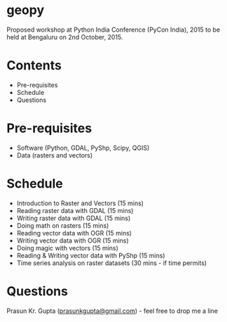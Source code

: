 # geopy

Proposed workshop at Python India Conference (PyCon India), 2015 to be held at Bengaluru on 2nd October, 2015.


Contents
======

+ Pre-requisites 
+ Schedule
+ Questions

Pre-requisites
===

+ Software (Python, GDAL, PyShp, Scipy, QGIS)
+ Data (rasters and vectors)

Schedule
===

+ Introduction to Raster and Vectors (15 mins)
+ Reading raster data with GDAL (15 mins)
+ Writing raster data with GDAL (15 mins)
+ Doing math on rasters (15 mins)
+ Reading vector data with OGR (15 mins)
+ Writing vector data with OGR (15 mins)
+ Doing magic with vectors (15 mins)
+ Reading & Writing vector data with PyShp (15 mins)
+ Time series analysis on raster datasets (30 mins - if time permits)


Questions
===

Prasun Kr. Gupta (prasunkgupta@gmail.com) - feel free to drop me a line

